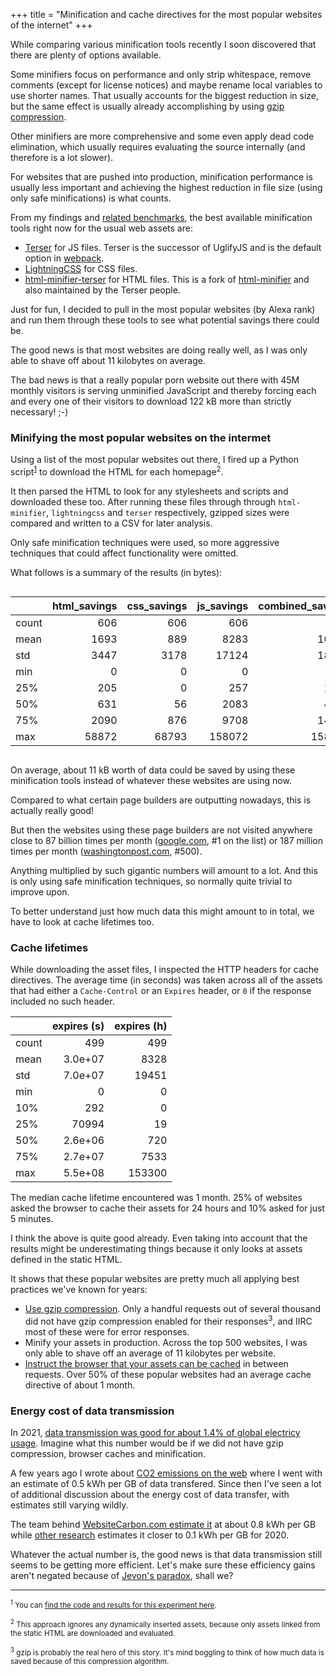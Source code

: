 +++
title = "Minification and cache directives for the most popular websites of the internet"
+++

While comparing various minification tools recently I soon discovered that there are plenty of options available. 

Some minifiers focus on performance and only strip whitespace, remove comments (except for license notices) and maybe rename local variables to use shorter names. That usually accounts for the biggest reduction in size, but the same effect is usually already accomplishing by using [gzip compression](https://en.wikipedia.org/wiki/Gzip).

Other minifiers are more comprehensive and some even apply dead code elimination, which usually requires evaluating the source internally (and therefore is a lot slower).

For websites that are pushed into production, minification performance is usually less important and achieving the highest reduction in file size (using only safe minifications) is what counts.

From  my findings and [related benchmarks](https://github.com/privatenumber/minification-benchmarks), the best available minification tools right now for the usual web assets are:

- [Terser](https://github.com/terser/terser) for JS files. Terser is the successor of UglifyJS and is the default option in [webpack](https://webpack.js.org/guides/production/#minification).
- [LightningCSS](https://lightningcss.dev/) for CSS files. 
- [html-minifier-terser](https://github.com/terser/html-minifier-terser) for HTML files. This is a fork of [html-minifier](https://github.com/kangax/html-minifier) and also maintained by the Terser people.

Just for fun, I decided to pull in the most popular websites (by Alexa rank) and run them through these tools to see what potential savings there could be. 

The good news is that most websites are doing really well, as I was only able to shave off about 11 kilobytes on average. 

The bad news is that a really popular porn website out there with 45M monthly visitors is serving unminified JavaScript and thereby forcing each and every one of their visitors to download 122 kB more than strictly necessary! ;-)

### Minifying the most popular websites on the intermet

Using a list of the most popular websites out there, I fired up a Python script<sup><a href="#1">1</a></sup> to download the HTML for each homepage<sup>2</sup>. 

It then parsed the HTML to look for any stylesheets and scripts and downloaded these too. After running these files through through `html-minifier`, `lightningcss` and `terser` respectively, gzipped sizes were compared and written to a CSV for later analysis.

Only safe minification techniques were used, so more aggressive techniques that could affect functionality were omitted.

What follows is a summary of the results (in bytes):

<div style="overflow-x: scroll;">

|       |   html_savings |   css_savings |   js_savings |   combined_savings |
|:------|---------------:|--------------:|-------------:|-------------------:|
| count |         606    |       606     |        606   |              606   |
| mean  |        1693 |       889 |       8283 |            10864 |
| std   |        3447 |      3178  |      17124 |            18285 |
| min   |           0    |         0     |          0   |                0   |
| 25%   |         205    |         0     |        257 |             1232   |
| 50%   |         631    |        56   |       2083   |             4648 |
| 75%   |        2090 |       876     |       9708   |            14081 |
| max   |       58872    |     68793     |     158072   |           158345   |

</div>

On average, about 11 kB worth of data could be saved by using these minification tools instead of whatever these websites are using now.

Compared to what certain page builders are outputting nowadays, this is actually really good!

But then the websites using these page builders are not visited anywhere close to 87 billion times per month ([google.com](https://google.com), #1 on the list) or 187 million times per month ([washingtonpost.com](https://washingtonpost.com), #500). 

Anything multiplied by such gigantic numbers will amount to a lot. And this is only using safe minification techniques, so normally quite trivial to improve upon.

To better understand just how much data this might amount to in total, we have to look at cache lifetimes too.

### Cache lifetimes

While downloading the asset files, I inspected the HTTP headers for cache directives. The average time (in seconds) was taken across all of the assets that had either a `Cache-Control` or an `Expires` header, or `0` if the response included no such header.

|       |     expires (s) |   expires (h)   |
|:------|----------------:|----------------:|
| count |   499           |          499    |
| mean  |     3.0e+07 |         8328 |
| std   |     7.0e+07 |        19451  |
| min   |     0           |            0    |
| 10%   |   292           |            0    |
| 25%   | 70994           |           19  |
| 50%   |     2.6e+06   |          720    |
| 75%   |     2.7e+07 |         7533    |
| max   |     5.5e+08  |       153300    |

The median cache lifetime encountered was 1 month. 25% of websites asked the browser to cache their assets for 24 hours and 10% asked for just 5 minutes.

I think the above is quite good already. Even taking into account that the results might be underestimating things because it only looks at assets defined in the static HTML.

It shows that these popular websites are pretty much all applying best practices we've known for years: 

- [Use gzip compression](https://docs.nginx.com/nginx/admin-guide/web-server/compression/). Only a handful requests out of several thousand did not have gzip compression enabled for their responses<sup>3</sup>, and IIRC most of these were for error responses.
- Minify your assets in production. Across the top 500 websites, I was only able to shave off an average of 11 kilobytes per website.
- [Instruct the browser that your assets can be cached](https://developer.mozilla.org/en-US/docs/Web/HTTP/Headers/Cache-Control) in between requests. Over 50% of these popular websites had an average cache directive of about 1 month.


### Energy cost of data transmission 

In 2021, [data transmission was good for about 1.4% of global electricy usage](https://www.iea.org/reports/data-centres-and-data-transmission-networks). Imagine what this number would be if we did not have gzip compression, browser caches and minification.

A few years ago I wrote about [CO2 emissions on the web](@/blog/2020/2020-02-04-website-carbon-emissions.md) where I went with an estimate of 0.5 kWh per GB of data transfered. Since then I've seen a lot of additional discussion about the energy cost of data transfer, with estimates still varying wildly.

The team behind [WebsiteCarbon.com estimate it](https://sustainablewebdesign.org/calculating-digital-emissions/) at about 0.8 kWh per GB while [other research](https://www.researchgate.net/figure/Trends-for-ICT-electric-power-overall-2030_fig5_342643762) estimates it closer to 0.1 kWh per GB for 2020. 

Whatever the actual number is, the good news is that data transmission still seems to be getting more efficient. Let's make sure these efficiency gains aren't negated because of [Jevon's paradox](https://en.wikipedia.org/wiki/Jevons_paradox), shall we?


---

<small id="1"><sup>1</sup> You can [find the code and results for this experiment here](https://github.com/dannyvankooten/www.dvk.co/tree/master/code/minify-top-500-websites).</small>

<small><sup>2</sup> This approach ignores any dynamically inserted assets, because only assets linked from the static HTML are downloaded and evaluated. </small>

<small><sup>3</sup> gzip is probably the real hero of this story. It's mind boggling to think of how much data is saved because of this compression algorithm.</small>
